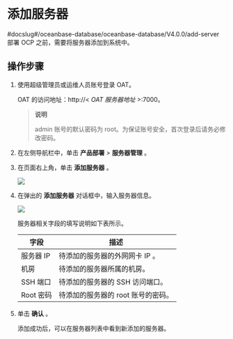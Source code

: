 # 添加服务器
#docslug#/oceanbase-database/oceanbase-database/V4.0.0/add-server
部署 OCP 之前，需要将服务器添加到系统中。

## 操作步骤

1. 使用超级管理员或运维人员账号登录 OAT。

   OAT 的访问地址：http://\< *OAT 服务器地址* \>:7000。

   > **说明**
   >
   > admin 账号的默认密码为 root。为保证账号安全，首次登录后请务必修改密码。

2. 在左侧导航栏中，单击 **产品部署** \> **服务器管理** 。

3. 在页面右上角，单击 **添加服务器** 。

   ![](https://help-static-aliyun-doc.aliyuncs.com/assets/img/zh-CN/1961607061/p187896.png)

4. 在弹出的 **添加服务器** 对话框中，输入服务器信息。

   ![](https://help-static-aliyun-doc.aliyuncs.com/assets/img/zh-CN/1961607061/p187897.png)

   服务器相关字段的填写说明如下表所示。

   |   字段    |          描述          |
   |---------|----------------------|
   | 服务器 IP  | 待添加的服务器的外网网卡 IP 。    |
   | 机房      | 待添加的服务器所属的机房。        |
   | SSH 端口  | 待添加的服务器的 SSH 访问端口。   |
   | Root 密码 | 待添加的服务器的 root 账号的密码。 |

5. 单击 **确认** 。

   添加成功后，可以在服务器列表中看到新添加的服务器。
